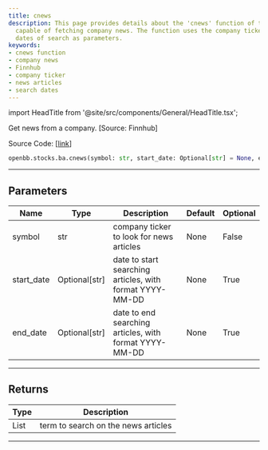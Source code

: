 ```yaml
---
title: cnews
description: This page provides details about the 'cnews' function of the OpenBB Terminal,
  capable of fetching company news. The function uses the company ticker and optional
  dates of search as parameters.
keywords:
- cnews function
- company news
- Finnhub
- company ticker
- news articles
- search dates
---
```


import HeadTitle from '@site/src/components/General/HeadTitle.tsx';

<HeadTitle title="stocks.ba.cnews - Reference | OpenBB SDK Docs" />

Get news from a company. [Source: Finnhub]

Source Code: [[link](https://github.com/OpenBB-finance/OpenBBTerminal/tree/main/openbb_terminal/stocks/behavioural_analysis/finnhub_model.py#L20)]

```python
openbb.stocks.ba.cnews(symbol: str, start_date: Optional[str] = None, end_date: Optional[str] = None)
```

---

## Parameters

| Name | Type | Description | Default | Optional |
| ---- | ---- | ----------- | ------- | -------- |
| symbol | str | company ticker to look for news articles | None | False |
| start_date | Optional[str] | date to start searching articles, with format YYYY-MM-DD | None | True |
| end_date | Optional[str] | date to end searching articles, with format YYYY-MM-DD | None | True |


---

## Returns

| Type | Description |
| ---- | ----------- |
| List | term to search on the news articles |
---
